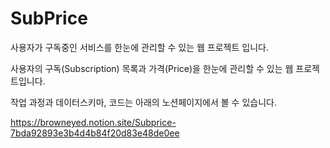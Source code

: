 # SubPrice

사용자가 구독중인 서비스를 한눈에 관리할 수 있는 웹 프로젝트 입니다.

사용자의 구독(Subscription) 목록과 가격(Price)을 한눈에 관리할 수 있는 웹 프로젝트입니다.

작업 과정과 데이터스키마, 코드는 아래의 노션페이지에서 볼 수 있습니다.  

https://browneyed.notion.site/Subprice-7bda92893e3b4d4b84f20d83e48de0ee
